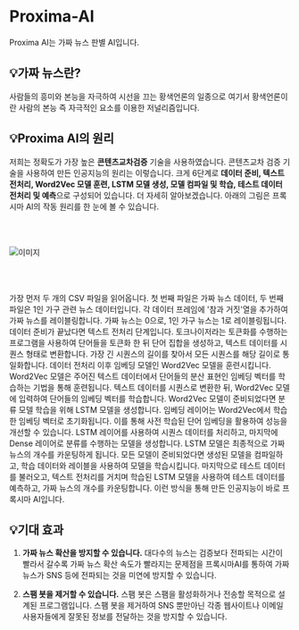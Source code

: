 # Proxima-AI

Proxima AI는 가짜 뉴스 판별 AI입니다.

## 💡가짜 뉴스란?
사람들의 흥미와 본능을 자극하여 시선을 끄는 황색언론의 일종으로 여기서 황색언론이란 사람의 본능 즉 자극적인 요소를 이용한 저널리즘입니다.

## 💡Proxima AI의 원리
저희는 정확도가 가장 높은 **콘텐츠교차검증** 기술을 사용하였습니다. 콘텐츠교차 검증 기술을 사용하여 만든 인공지능의 원리는 이렇습니다. 크게 6단계로 **데이터 준비, 텍스트 전처리, Word2Vec 모델 훈련, LSTM 모델 생성, 모델 컴파일 및 학습, 테스트 데이터 전처리 및 예측**으로 구성되어 있습니다. 더 자세히 알아보겠습니다. 아래의 그림은 프록시마 AI의 작동 원리를 한 눈에 볼 수 있습니다.

<br><br>

![이미지](https://cdn.discordapp.com/attachments/1125809283301384296/1134103770356256849/image.png)

<br><br>

가장 먼저 두 개의 CSV 파일을 읽어옵니다. 첫 번째 파일은 가짜 뉴스 데이터, 두 번째 파일은 1인 가구 관련 뉴스 데이터입니다. 각 데이터 프레임에 '참과 거짓'열을 추가하여 가짜 뉴스를 레이블링합니다. 가짜 뉴스는 0으로, 1인 가구 뉴스는 1로 레이블링됩니다. 데이터 준비가 끝났다면 텍스트 전처리 단계입니다. 토크나이저라는 토큰화를 수행하는 프로그램을 사용하여 단어들을 토큰화 한 뒤 단어 집합을 생성하고, 텍스트 데이터를 시퀀스 형태로 변환합니다. 가장 긴 시퀀스의 길이를 찾아서 모든 시퀀스를 해당 길이로 통일화합니다. 데이터 전처리 이후 임베딩 모델인 Word2Vec 모델을 훈련시킵니다. Word2Vec 모델은 주어진 텍스트 데이터에서 단어들의 분산 표현인 임베딩 벡터를 학습하는 기법을 통해 훈련됩니다. 텍스트 데이터를 시퀀스로 변환한 뒤, Word2Vec 모델에 입력하여 단어들의 임베딩 벡터를 학습합니다. Word2Vec 모델이 준비되었다면 분류 모델 학습을 위해 LSTM 모델을 생성합니다. 임베딩 레이어는 Word2Vec에서 학습한 임베딩 벡터로 초기화됩니다. 이를 통해 사전 학습된 단어 임베딩을 활용하여 성능을 개선할 수 있습니다. LSTM 레이어를 사용하여 시퀀스 데이터를 처리하고, 마지막에 Dense 레이어로 분류를 수행하는 모델을 생성합니다. LSTM 모델은 최종적으로 가짜 뉴스의 개수를 카운팅하게 됩니다. 모든 모델이 준비되었다면 생성된 모델을 컴파일하고, 학습 데이터와 레이블을 사용하여 모델을 학습시킵니다. 마지막으로 테스트 데이터를 불러오고, 텍스트 전처리를 거치며 학습된 LSTM 모델을 사용하여 테스트 데이터를 예측하고, 가짜 뉴스의 개수를 카운팅합니다. 이런 방식을 통해 만든 인공지능이 바로 프록시마 AI입니다.

## 💡기대 효과
1. **가짜 뉴스 확산을 방지할 수 있습니다.** 대다수의 뉴스는 검증보다 전파되는 시간이 빨라서 갈수록 가짜 뉴스 확산 속도가 빨라지는 문제점을 프록시마AI를 통하여 가짜 뉴스가 SNS 등에 전파되는 것을 미연에 방지할 수 있습니다.

2. **스팸 봇을 제거할 수 있습니다.** 스팸 봇은 스팸을 활성화하거나 전송할 목적으로 설계된 프로그램입니다. 스팸 봇을 제거하여 SNS 뿐만아닌 각종 웹사이트나 이메일 사용자들에게 잘못된 정보를 전달하는 것을 방지할 수 있습니다.
